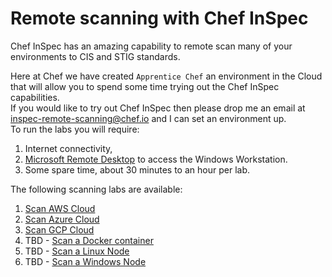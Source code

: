 # Remote scanning with Chef InSpec

Chef InSpec has an amazing capability to remote scan many of your environments to CIS and STIG standards.

Here at Chef we have created `Apprentice Chef` an environment in the Cloud that will allow you to spend some time trying out the Chef InSpec capabilities. <br />
If you would like to try out Chef InSpec then please drop me an email at [inspec-remote-scanning@chef.io](mailto:inspec-remote-scanning@chef.io) and I can set an environment up. <br />
To run the labs you will require:
1. Internet connectivity,
2. [Microsoft Remote Desktop](https://docs.microsoft.com/en-us/windows-server/remote/remote-desktop-services/clients/remote-desktop-clients) to access the Windows Workstation.
3. Some spare time, about 30 minutes to an hour per lab.

The following scanning labs are available:

1. [Scan AWS Cloud](labs/aws_cloud.md)
2. [Scan Azure Cloud](labs/azure_cloud.md)
3. [Scan GCP Cloud](labs/gcp_cloud.md)
4. TBD - [Scan a Docker container](labs/docker_container.md)
5. TBD - [Scan a Linux Node](labs/linux_node.md)
6. TBD - [Scan a Windows Node](labs/windows_node.md)